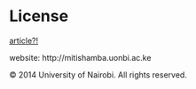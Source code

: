 # License

[article?!](http://erepository.uonbi.ac.ke/handle/11295/92273)

website: <span>h</span>ttp://mitishamba.uonbi.ac.ke

© 2014 University of Nairobi. All rights reserved.
